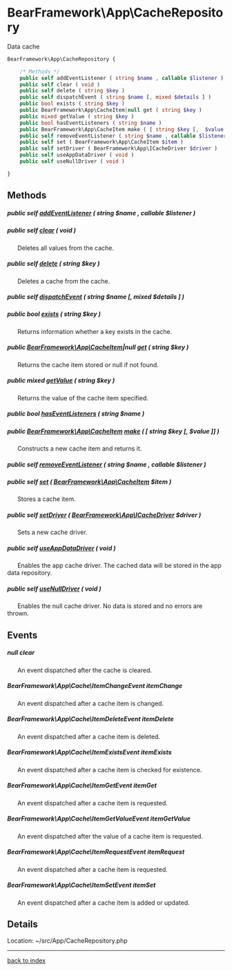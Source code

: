 # BearFramework\App\CacheRepository

Data cache

```php
BearFramework\App\CacheRepository {

	/* Methods */
	public self addEventListener ( string $name , callable $listener )
	public self clear ( void )
	public self delete ( string $key )
	public self dispatchEvent ( string $name [, mixed $details ] )
	public bool exists ( string $key )
	public BearFramework\App\CacheItem|null get ( string $key )
	public mixed getValue ( string $key )
	public bool hasEventListeners ( string $name )
	public BearFramework\App\CacheItem make ( [ string $key [,  $value ]] )
	public self removeEventListener ( string $name , callable $listener )
	public self set ( BearFramework\App\CacheItem $item )
	public self setDriver ( BearFramework\App\ICacheDriver $driver )
	public self useAppDataDriver ( void )
	public self useNullDriver ( void )

}
```

## Methods

##### public self [addEventListener](bearframework.app.cacherepository.addeventlistener.method.md) ( string $name , callable $listener )

##### public self [clear](bearframework.app.cacherepository.clear.method.md) ( void )

&nbsp;&nbsp;&nbsp;&nbsp;&nbsp;&nbsp;Deletes all values from the cache.

##### public self [delete](bearframework.app.cacherepository.delete.method.md) ( string $key )

&nbsp;&nbsp;&nbsp;&nbsp;&nbsp;&nbsp;Deletes a cache from the cache.

##### public self [dispatchEvent](bearframework.app.cacherepository.dispatchevent.method.md) ( string $name [, mixed $details ] )

##### public bool [exists](bearframework.app.cacherepository.exists.method.md) ( string $key )

&nbsp;&nbsp;&nbsp;&nbsp;&nbsp;&nbsp;Returns information whether a key exists in the cache.

##### public [BearFramework\App\CacheItem](bearframework.app.cacheitem.class.md)|null [get](bearframework.app.cacherepository.get.method.md) ( string $key )

&nbsp;&nbsp;&nbsp;&nbsp;&nbsp;&nbsp;Returns the cache item stored or null if not found.

##### public mixed [getValue](bearframework.app.cacherepository.getvalue.method.md) ( string $key )

&nbsp;&nbsp;&nbsp;&nbsp;&nbsp;&nbsp;Returns the value of the cache item specified.

##### public bool [hasEventListeners](bearframework.app.cacherepository.haseventlisteners.method.md) ( string $name )

##### public [BearFramework\App\CacheItem](bearframework.app.cacheitem.class.md) [make](bearframework.app.cacherepository.make.method.md) ( [ string $key [,  $value ]] )

&nbsp;&nbsp;&nbsp;&nbsp;&nbsp;&nbsp;Constructs a new cache item and returns it.

##### public self [removeEventListener](bearframework.app.cacherepository.removeeventlistener.method.md) ( string $name , callable $listener )

##### public self [set](bearframework.app.cacherepository.set.method.md) ( [BearFramework\App\CacheItem](bearframework.app.cacheitem.class.md) $item )

&nbsp;&nbsp;&nbsp;&nbsp;&nbsp;&nbsp;Stores a cache item.

##### public self [setDriver](bearframework.app.cacherepository.setdriver.method.md) ( [BearFramework\App\ICacheDriver](bearframework.app.icachedriver.class.md) $driver )

&nbsp;&nbsp;&nbsp;&nbsp;&nbsp;&nbsp;Sets a new cache driver.

##### public self [useAppDataDriver](bearframework.app.cacherepository.useappdatadriver.method.md) ( void )

&nbsp;&nbsp;&nbsp;&nbsp;&nbsp;&nbsp;Enables the app cache driver. The cached data will be stored in the app data repository.

##### public self [useNullDriver](bearframework.app.cacherepository.usenulldriver.method.md) ( void )

&nbsp;&nbsp;&nbsp;&nbsp;&nbsp;&nbsp;Enables the null cache driver. No data is stored and no errors are thrown.

## Events

##### null clear

&nbsp;&nbsp;&nbsp;&nbsp;&nbsp;&nbsp;An event dispatched after the cache is cleared.

##### BearFramework\App\Cache\ItemChangeEvent itemChange

&nbsp;&nbsp;&nbsp;&nbsp;&nbsp;&nbsp;An event dispatched after a cache item is changed.

##### BearFramework\App\Cache\ItemDeleteEvent itemDelete

&nbsp;&nbsp;&nbsp;&nbsp;&nbsp;&nbsp;An event dispatched after a cache item is deleted.

##### BearFramework\App\Cache\ItemExistsEvent itemExists

&nbsp;&nbsp;&nbsp;&nbsp;&nbsp;&nbsp;An event dispatched after a cache item is checked for existence.

##### BearFramework\App\Cache\ItemGetEvent itemGet

&nbsp;&nbsp;&nbsp;&nbsp;&nbsp;&nbsp;An event dispatched after a cache item is requested.

##### BearFramework\App\Cache\ItemGetValueEvent itemGetValue

&nbsp;&nbsp;&nbsp;&nbsp;&nbsp;&nbsp;An event dispatched after the value of a cache item is requested.

##### BearFramework\App\Cache\ItemRequestEvent itemRequest

&nbsp;&nbsp;&nbsp;&nbsp;&nbsp;&nbsp;An event dispatched after a cache item is requested.

##### BearFramework\App\Cache\ItemSetEvent itemSet

&nbsp;&nbsp;&nbsp;&nbsp;&nbsp;&nbsp;An event dispatched after a cache item is added or updated.

## Details

Location: ~/src/App/CacheRepository.php

---

[back to index](index.md)

